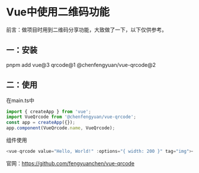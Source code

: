 # Vue中使用二维码功能

前言：做项目时用到二维码分享功能，大致做了一下，以下仅供参考。

## 一：安装

pnpm add vue@3 qrcode@1 @chenfengyuan/vue-qrcode@2

## 二：使用

在main.ts中

```javascript
import { createApp } from 'vue'; 
import VueQrcode from '@chenfengyuan/vue-qrcode'; 
const app = createApp({}); 
app.component(VueQrcode.name, VueQrcode);
```

组件使用

```javascript
<vue-qrcode value="Hello, World!" :options="{ width: 200 }" tag="img"></vue-qrcode>
```

官网：https://github.com/fengyuanchen/vue-qrcode